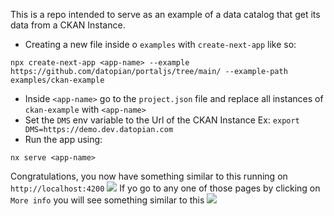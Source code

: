 This is a repo intended to serve as an example of a data catalog that get its data from a CKAN Instance.

- Creating a new file inside o `examples` with `create-next-app` like so:
```
npx create-next-app <app-name> --example https://github.com/datopian/portaljs/tree/main/ --example-path examples/ckan-example
```
- Inside `<app-name>` go to the `project.json` file and replace all instances of `ckan-example` with `<app-name>`
- Set the `DMS` env variable to the Url of the CKAN Instance Ex: `export DMS=https://demo.dev.datopian.com`
- Run the app using:
```
nx serve <app-name>
```
Congratulations, you now have something similar to this running on `http://localhost:4200`
![](https://media.discordapp.net/attachments/1069718983604977754/1098252297726865408/image.png?width=853&height=461)
If yo go to any one of those pages by clicking on `More info` you will see something similar to this
![](https://media.discordapp.net/attachments/1069718983604977754/1098252298074988595/image.png?width=853&height=461)

